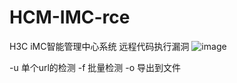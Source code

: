 # HCM-IMC-rce
H3C iMC智能管理中心系统 远程代码执行漏洞
![image](https://github.com/user-attachments/assets/9d1cf401-0b92-4a15-bba4-0f53fe6c86e1)

-u 单个url的检测
-f 批量检测
-o 导出到文件
